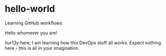 # hello-world
Learning GitHub workflows

Hello whomever you are!

hur13y here, I am learning how this DevOps stuff all works.
Expect nothing here - this is all in your imagination.
